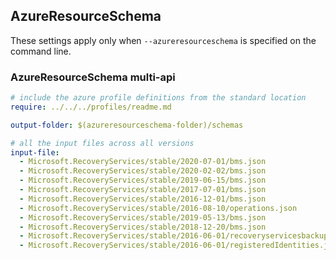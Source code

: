 ## AzureResourceSchema

These settings apply only when `--azureresourceschema` is specified on the command line.

### AzureResourceSchema multi-api

``` yaml $(azureresourceschema) && $(multiapi)
# include the azure profile definitions from the standard location
require: ../../../profiles/readme.md

output-folder: $(azureresourceschema-folder)/schemas

# all the input files across all versions
input-file:
  - Microsoft.RecoveryServices/stable/2020-07-01/bms.json
  - Microsoft.RecoveryServices/stable/2020-02-02/bms.json
  - Microsoft.RecoveryServices/stable/2019-06-15/bms.json
  - Microsoft.RecoveryServices/stable/2017-07-01/bms.json
  - Microsoft.RecoveryServices/stable/2016-12-01/bms.json
  - Microsoft.RecoveryServices/stable/2016-08-10/operations.json
  - Microsoft.RecoveryServices/stable/2019-05-13/bms.json
  - Microsoft.RecoveryServices/stable/2018-12-20/bms.json
  - Microsoft.RecoveryServices/stable/2016-06-01/recoveryservicesbackup.json
  - Microsoft.RecoveryServices/stable/2016-06-01/registeredIdentities.json

```